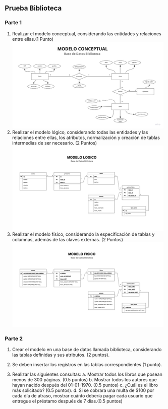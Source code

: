 ## Prueba Biblioteca

### Parte 1

1. Realizar el modelo conceptual, considerando las entidades y relaciones entre ellas.(1 Punto)
   ![Screenshot](img/modelo_conceptual.jpg)
2. Realizar el modelo lógico, considerando todas las entidades y las relaciones entre ellas, los atributos, normalización y creación de tablas intermedias de ser necesario. (2 Puntos)
   ![Screenshot](img/modelo_logico.jpeg)
3. Realizar el modelo físico, considerando la especificación de tablas y columnas, además de las claves externas. (2 Puntos)
   ![Screenshot](img/modelo_fisico.jpeg)

### Parte 2

1. Crear el modelo en una base de datos llamada biblioteca, considerando las tablas definidas y sus atributos. (2 puntos).

2. Se deben insertar los registros en las tablas correspondientes (1 punto).
3. Realizar las siguientes consultas:
   a. Mostrar todos los libros que posean menos de 300 páginas. (0.5 puntos)
   b. Mostrar todos los autores que hayan nacido después del 01-01-1970. (0.5 puntos)
   c. ¿Cuál es el libro más solicitado? (0.5 puntos).
   d. Si se cobrara una multa de $100 por cada día de atraso, mostrar cuánto debería pagar cada usuario que entregue el préstamo después de 7 días.(0.5 puntos)
